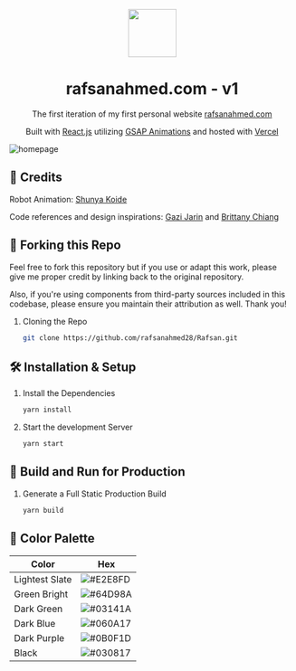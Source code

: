 <p align="center">
  <img src="https://raw.githubusercontent.com/rafsanahmed28/Rafsan/3149a4845a8a16e5401212ec3e0d3eb6cce10d2c/public/logo.svg", height = 85px, width=auto/>
</p>
<h1 align="center">
  rafsanahmed.com - v1
</h1>
<p align="center">
  The first iteration of my first personal website <a href="https://rafsanahmed.com" target="_blank">rafsanahmed.com</a> 
</p>
<p align="center">
  Built with <a href="https://react.dev/">React.js</a> utilizing <a href="https://gsap.com/"> GSAP Animations</a> and hosted with <a href="https://vercel.com/"> Vercel</a>
</p>

![homepage](https://raw.githubusercontent.com/rafsanahmed28/Rafsan/refs/heads/main/public/assets/homepage.png)

## 💚 Credits 
Robot Animation: [Shunya Koide](https://codepen.io/shunyadezain)

Code references and design inspirations: [Gazi Jarin](https://github.com/gazijarin/Gazi) and [Brittany Chiang](https://github.com/bchiang7/v4)

## 🧬 Forking this Repo
Feel free to fork this repository but if you use or adapt this work, please give me proper credit by linking back to the original repository.

Also, if you're using components from third-party sources included in this codebase, please ensure you maintain their attribution as well. Thank you!

1. Cloning the Repo

   ```sh
   git clone https://github.com/rafsanahmed28/Rafsan.git
   ```

## 🛠 Installation & Setup

1. Install the Dependencies

   ```sh
   yarn install
   ```

2. Start the development Server

   ```sh
   yarn start
   ```

## 🚀 Build and Run for Production

1. Generate a Full Static Production Build

   ```sh
   yarn build
   ```


## 🎨 Color Palette

| Color          | Hex                                                                  |
| -------------- | -------------------------------------------------------------------- |
| Lightest Slate | ![#E2E8FD](https://placehold.co/100x25/E2E8FD/000000?text=%23E2E8FD) |
| Green Bright   | ![#64D98A](https://placehold.co/100x25/64D98A/000000?text=%2364D98A) |
| Dark Green     | ![#03141A](https://placehold.co/100x25/03141A/ffffff?text=%2303141A) |
| Dark Blue      | ![#060A17](https://placehold.co/100x25/060A17/ffffff?text=%23060A17) |
| Dark Purple    | ![#0B0F1D](https://placehold.co/100x25/0B0F1D/ffffff?text=%230B0F1D) |
| Black          | ![#030817](https://placehold.co/100x25/030817/ffffff?text=%23030817) |
